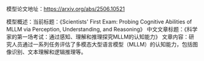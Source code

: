 模型论文地址：https://arxiv.org/abs/2506.10521

模型概述：当前标题：《Scientists' First Exam: Probing Cognitive Abilities of MLLM via Perception, Understanding, and Reasoning》
中文文章标题：《科学家的第一场考试：通过感知、理解和推理探究MLLM的认知能力》
文章内容：研究人员通过一系列任务评估了多模态大型语言模型（MLLM）的认知能力，包括图像识别、文本理解和逻辑推理等。
